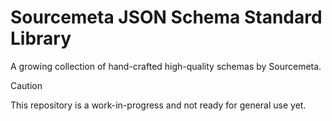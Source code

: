 Sourcemeta JSON Schema Standard Library
=======================================

A growing collection of hand-crafted high-quality schemas by Sourcemeta.

> [!CAUTION]
> This repository is a work-in-progress and not ready for general use yet.
